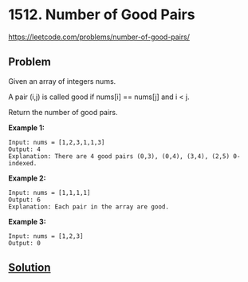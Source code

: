 # 1512. Number of Good Pairs

https://leetcode.com/problems/number-of-good-pairs/

## Problem

Given an array of integers nums.

A pair (i,j) is called good if nums[i] == nums[j] and i < j.

Return the number of good pairs.

 **Example 1:**
```
Input: nums = [1,2,3,1,1,3]
Output: 4
Explanation: There are 4 good pairs (0,3), (0,4), (3,4), (2,5) 0-indexed.
```

**Example 2:**
```
Input: nums = [1,1,1,1]
Output: 6
Explanation: Each pair in the array are good.
```

**Example 3:**
```
Input: nums = [1,2,3]
Output: 0
```

## [Solution](answer.py)
